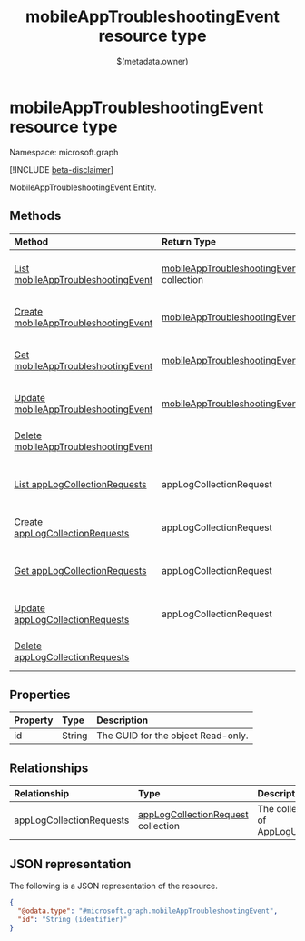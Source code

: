 ﻿---
title: "mobileAppTroubleshootingEvent resource type"
description: "MobileAppTroubleshootingEvent Entity."
localization_priority: Normal
author: "$(metadata.owner)"
ms.prod: "microsoft-identity-platform"
doc_type: "resourcePageType"
---

# mobileAppTroubleshootingEvent resource type

Namespace: microsoft.graph

[!INCLUDE [beta-disclaimer](../../includes/beta-disclaimer.md)]

MobileAppTroubleshootingEvent Entity.

## Methods

| Method                                                                                                     | Return Type                                                                  | Description                                                                           |
| :--------------------------------------------------------------------------------------------------------- | :--------------------------------------------------------------------------- | :------------------------------------------------------------------------------------ |
| [List mobileAppTroubleshootingEvent](../api/mobileapptroubleshootingevent-list.md)                         | [mobileAppTroubleshootingEvent](mobileAppTroubleshootingEvent.md) collection | List properties and relationships of a mobileAppTroubleshootingEvent object.          |
| [Create mobileAppTroubleshootingEvent](../api/mobileapptroubleshootingevent-create.md)                     | [mobileAppTroubleshootingEvent](mobileAppTroubleshootingEvent.md)            | Create a new mobileAppTroubleshootingEvent object.                                    |
| [Get mobileAppTroubleshootingEvent](../api/mobileapptroubleshootingevent-get.md)                           | [mobileAppTroubleshootingEvent](mobileAppTroubleshootingEvent.md)            | Read properties and relationships of a mobileAppTroubleshootingEvent object.          |
| [Update mobileAppTroubleshootingEvent](../api/mobileapptroubleshootingevent-update.md)                     | [mobileAppTroubleshootingEvent](mobileAppTroubleshootingEvent.md)            | Update the properties of a mobileAppTroubleshootingEvent object.                      |
| [Delete mobileAppTroubleshootingEvent](../api/mobileapptroubleshootingevent-delete.md)                     |                                                                              | Delete a mobileAppTroubleshootingEvent object.                                        |
| [List appLogCollectionRequests](../api/mobileapptroubleshootingevent-list-applogcollectionrequests.md)     | appLogCollectionRequest                                                      | Get the appLogCollectionRequest from an appLogCollectionRequests navigation property. |
| [Create appLogCollectionRequests](../api/mobileapptroubleshootingevent-post-applogcollectionrequests.md)   | appLogCollectionRequest                                                      | Create a new appLogCollectionRequests object.                                         |
| [Get appLogCollectionRequests](../api/mobileapptroubleshootingevent-get-applogcollectionrequests.md)       | appLogCollectionRequest                                                      | Read the properties and relationships of an appLogCollectionRequest object.           |
| [Update appLogCollectionRequests](../api/mobileapptroubleshootingevent-update-applogcollectionrequests.md) | appLogCollectionRequest                                                      | Update the properties of an appLogCollectionRequests object.                          |
| [Delete appLogCollectionRequests](../api/mobileapptroubleshootingevent-delete-applogcollectionrequests.md) |                                                                              | Delete an appLogCollectionRequest object.                                             |

## Properties

| Property | Type   | Description                        |
| :------- | :----- | :--------------------------------- |
| id       | String | The GUID for the object Read-only. |

## Relationships

| Relationship             | Type                                                                          | Description                                     |
| :----------------------- | :---------------------------------------------------------------------------- | :---------------------------------------------- |
| appLogCollectionRequests | [appLogCollectionRequest](../resources/applogcollectionrequest.md) collection | The collection property of AppLogUploadRequest. |

## JSON representation

The following is a JSON representation of the resource.

<!-- {
  "blockType": "resource",
  "keyProperty": "id",
  "@odata.type": "microsoft.graph.mobileAppTroubleshootingEvent",
  "baseType": "microsoft.graph.entity",
  "openType": False
}
-->

```json
{
  "@odata.type": "#microsoft.graph.mobileAppTroubleshootingEvent",
  "id": "String (identifier)"
}
```